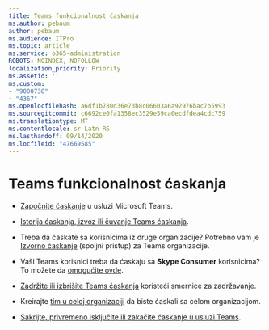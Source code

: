 ```yaml
---
title: Teams funkcionalnost ćaskanja
ms.author: pebaum
author: pebaum
ms.audience: ITPro
ms.topic: article
ms.service: o365-administration
ROBOTS: NOINDEX, NOFOLLOW
localization_priority: Priority
ms.assetid: ''
ms.custom:
- "9000738"
- "4367"
ms.openlocfilehash: a6df1b780d36e73b8c06603a6a92976bac7b5993
ms.sourcegitcommit: c6692ce0fa1358ec3529e59ca0ecdfdea4cdc759
ms.translationtype: MT
ms.contentlocale: sr-Latn-RS
ms.lasthandoff: 09/14/2020
ms.locfileid: "47669585"
---
```

# <a name="teams-chat-functionality"></a>Teams funkcionalnost ćaskanja

- [Započnite ćaskanje](https://support.office.com/article/start-a-chat-in-teams-0c71b32b-c050-4930-a887-5afbe742b3d8) u usluzi Microsoft Teams.

- [Istorija ćaskanja, izvoz ili čuvanje Teams ćaskanja](https://docs.microsoft.com/alchemyinsights/chat-history-in-microsoft-teams).

- Treba da ćaskate sa korisnicima iz druge organizacije? Potrebno vam je [Izvorno ćaskanje](https://docs.microsoft.com/microsoftteams/native-chat-for-external-users) (spoljni pristup) za Teams organizacije.

- Vaši Teams korisnici treba da ćaskaju sa **Skype Consumer** korisnicima? To možete da [omogućite ovde](https://docs.microsoft.com/microsoftteams/manage-external-access#step-1---enable-your-organization-to-communicate-with-another-teams-organization). 

- [Zadržite ili izbrišite Teams ćaskanja](https://docs.microsoft.com/microsoftteams/retention-policies) koristeći smernice za zadržavanje.

- Kreirajte [tim u celoj organizaciji](https://docs.microsoft.com/microsoftteams/create-an-org-wide-team) da biste ćaskali sa celom organizacijom.

- [Sakrijte, privremeno isključite ili zakačite ćaskanje u usluzi Teams](https://support.office.com/article/hide-mute-or-pin-a-chat-in-teams-9aee02ef-713d-495b-8a73-9762d8e4b066).
